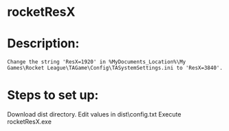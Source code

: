# rocketResX
# Description: 
	Change the string 'ResX=1920' in %MyDocuments_Location%\My Games\Rocket League\TAGame\Config\TASystemSettings.ini to 'ResX=3840'.

# Steps to set up:
   Download dist directory.
   Edit values in dist\config.txt
   Execute rocketResX.exe
